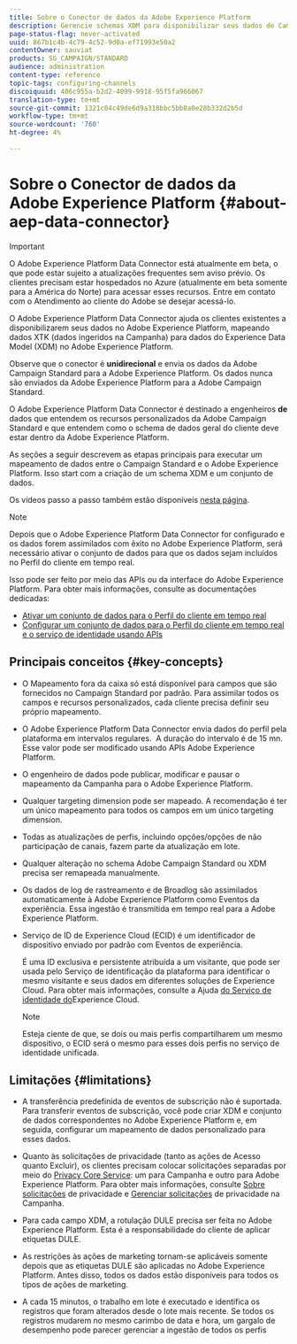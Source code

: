 ```yaml
---
title: Sobre o Conector de dados da Adobe Experience Platform
description: Gerencie schemas XDM para disponibilizar seus dados de Campaign Standard no Adobe Experience Platform.
page-status-flag: never-activated
uuid: 867b1c4b-4c79-4c52-9d0a-ef71993e50a2
contentOwner: sauviat
products: SG_CAMPAIGN/STANDARD
audience: administration
content-type: reference
topic-tags: configuring-channels
discoiquuid: 406c955a-b2d2-4099-9918-95f5fa966067
translation-type: tm+mt
source-git-commit: 1321c84c49de6d9a318bbc5bb8a0e28b332d2b5d
workflow-type: tm+mt
source-wordcount: '760'
ht-degree: 4%

---
```



# Sobre o Conector de dados da Adobe Experience Platform {#about-aep-data-connector}

>[!IMPORTANT]
>
>O Adobe Experience Platform Data Connector está atualmente em beta, o que pode estar sujeito a atualizações frequentes sem aviso prévio. Os clientes precisam estar hospedados no Azure (atualmente em beta somente para a América do Norte) para acessar esses recursos. Entre em contato com o Atendimento ao cliente do Adobe se desejar acessá-lo.

O Adobe Experience Platform Data Connector ajuda os clientes existentes a disponibilizarem seus dados no Adobe Experience Platform, mapeando dados XTK (dados ingeridos na Campanha) para dados do Experience Data Model (XDM) no Adobe Experience Platform.

Observe que o conector é **unidirecional** e envia os dados da Adobe Campaign Standard para a Adobe Experience Platform. Os dados nunca são enviados da Adobe Experience Platform para a Adobe Campaign Standard.

O Adobe Experience Platform Data Connector é destinado a engenheiros **de** dados que entendem os recursos personalizados da Adobe Campaign Standard e que entendem como o schema de dados geral do cliente deve estar dentro da Adobe Experience Platform.

As seções a seguir descrevem as etapas principais para executar um mapeamento de dados entre o Campaign Standard e o Adobe Experience Platform. Isso start com a criação de um schema XDM e um conjunto de dados.

Os vídeos passo a passo também estão disponíveis [nesta página](https://docs.adobe.com/content/help/en/campaign-learn/campaign-standard-tutorials/administrating/adobe-experience-platform-data-connector/understanding-the-adobe-experience-platform-data-connector.html).

>[!NOTE]
>Depois que o Adobe Experience Platform Data Connector for configurado e os dados forem assimilados com êxito no Adobe Experience Platform, será necessário ativar o conjunto de dados para que os dados sejam incluídos no Perfil do cliente em tempo real.
>
>Isso pode ser feito por meio das APIs ou da interface do Adobe Experience Platform. Para obter mais informações, consulte as documentações dedicadas:
>
>* [Ativar um conjunto de dados para o Perfil do cliente em tempo real](https://docs.adobe.com/content/help/en/experience-platform/rtcdp/datasets/dataset.html)
>* [Configurar um conjunto de dados para o Perfil do cliente em tempo real e o serviço de identidade usando APIs](https://docs.adobe.com/content/help/en/experience-platform/catalog/api/getting-started.html)


## Principais conceitos {#key-concepts}

* O Mapeamento fora da caixa só está disponível para campos que são fornecidos no Campaign Standard por padrão. Para assimilar todos os campos e recursos personalizados, cada cliente precisa definir seu próprio mapeamento.

* O Adobe Experience Platform Data Connector envia dados do perfil pela plataforma em intervalos regulares. &#x200B; A duração do intervalo é de 15 mn. Esse valor pode ser modificado usando APIs [](https://docs.adobe.com/content/help/en/experience-platform/ingestion/home.html)Adobe Experience Platform.

* O engenheiro de dados pode publicar, modificar e pausar o mapeamento da Campanha para o Adobe Experience Platform.

* Qualquer targeting dimension pode ser mapeado. A recomendação é ter um único mapeamento para todos os campos em um único targeting dimension.

* Todas as atualizações de perfis, incluindo opções/opções de não participação de canais, fazem parte da atualização em lote.

* Qualquer alteração no schema Adobe Campaign Standard ou XDM precisa ser remapeada manualmente. &#x200B;

* Os dados de log de rastreamento e de Broadlog são assimilados automaticamente à Adobe Experience Platform como Eventos da experiência. Essa ingestão é transmitida em tempo real para a Adobe Experience Platform.

* Serviço de ID de Experience Cloud (ECID) é um identificador de dispositivo enviado por padrão com Eventos de experiência.

   É uma ID exclusiva e persistente atribuída a um visitante, que pode ser usada pelo Serviço de identificação da plataforma para identificar o mesmo visitante e seus dados em diferentes soluções de Experience Cloud. Para obter mais informações, consulte a Ajuda [do Serviço de identidade do](https://docs.adobe.com/content/help/en/id-service/using/home.html)Experience Cloud.

   >[!NOTE]
   >
   >Esteja ciente de que, se dois ou mais perfis compartilharem um mesmo dispositivo, o ECID será o mesmo para esses dois perfis no serviço de identidade unificada.

## Limitações {#limitations}

* A transferência predefinida de eventos de subscrição não é suportada. Para transferir eventos de subscrição, você pode criar XDM e conjunto de dados correspondentes no Adobe Experience Platform e, em seguida, configurar um mapeamento de dados personalizado para esses dados.

* Quanto às solicitações de privacidade (tanto as ações de Acesso quanto Excluir), os clientes precisam colocar solicitações separadas por meio do [Privacy Core Service](https://docs.adobe.com/content/help/en/experience-platform/privacy/home.html#how-to-use-privacy-service-to-manage-privacy-job-requests): um para Campanha e outro para Adobe Experience Platform. Para obter mais informações, consulte [Sobre solicitações](https://helpx.adobe.com/campaign/kb/acs-privacy.html#righttoaccess) de privacidade e [Gerenciar solicitações](https://helpx.adobe.com/br/campaign/kb/acs-privacy.html#ManagingPrivacyRequests) de privacidade na Campanha.

* Para cada campo XDM, a rotulação DULE precisa ser feita no Adobe Experience Platform. Esta é a responsabilidade do cliente de aplicar etiquetas DULE.

* As restrições às ações de marketing tornam-se aplicáveis somente depois que as etiquetas DULE são aplicadas no Adobe Experience Platform. Antes disso, todos os dados estão disponíveis para todos os tipos de ações de marketing.

* A cada 15 minutos, o trabalho em lote é executado e identifica os registros que foram alterados desde o lote mais recente. Se todos os registros mudarem no mesmo carimbo de data e hora, um gargalo de desempenho pode parecer gerenciar a ingestão de todos os perfis
